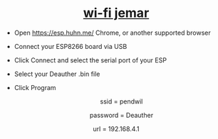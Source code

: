 
<h1 align="center"><u>wi-fi jemar</u></h1>


- Open <u>https://esp.huhn.me/</u> Chrome, or another supported browser
- Connect your ESP8266 board via USB
- Click Connect and select the serial port of your ESP
- Select your Deauther .bin file
- Click Program

  <p align="center">ssid = pendwil</p>
  <p align="center">password = Deauther</p>
 <p align="center"> url = 192.168.4.1</p>
